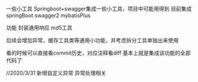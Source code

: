 一些小工具
Springboot+swagger集成一些小工具，项目中可能用得到
目前集成
springBoot
swagger2
mybatisPlus

功能
封装通用响应
md5工具

后续会增加异常，缓存工具类等通用小功能，并考虑拆分工具单独出来使用

看的时候可以直接看commit历史，对应注释看diff 基本上就是集成该功能的全部代码了


//2020/3/31
新增自定义异常 异常处理相关
